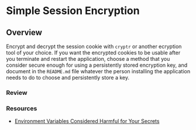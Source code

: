 # Simple Session Encryption

## Overview

Encrypt and decrypt the session cookie with `cryptr` or another ecryption tool of your choice. If you want the encrypted cookies to be usable after you terminate and restart the application, choose a method that you consider secure enough for using a persistently stored encryption key, and document in the `README.md` file whatever the person installing the application needs to do to choose and persistently store a key.


### Review



















### Resources

- [Environment Variables Considered Harmful for Your Secrets](http://movingfast.io/articles/environment-variables-considered-harmful/)